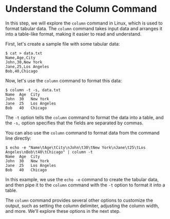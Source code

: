 # Understand the Column Command

In this step, we will explore the `column` command in Linux, which is used to format tabular data. The `column` command takes input data and arranges it into a table-like format, making it easier to read and understand.

First, let's create a sample file with some tabular data:

```
$ cat > data.txt
Name,Age,City
John,30,New York
Jane,25,Los Angeles
Bob,40,Chicago
```

Now, let's use the `column` command to format this data:

```
$ column -t -s, data.txt
Name  Age  City
John  30   New York
Jane  25   Los Angeles
Bob   40   Chicago
```

The `-t` option tells the `column` command to format the data into a table, and the `-s,` option specifies that the fields are separated by commas.

You can also use the `column` command to format data from the command line directly:

```
$ echo -e "Name\tAge\tCity\nJohn\t30\tNew York\nJane\t25\tLos Angeles\nBob\t40\tChicago" | column -t
Name  Age  City
John  30   New York
Jane  25   Los Angeles
Bob   40   Chicago
```

In this example, we use the `echo -e` command to create the tabular data, and then pipe it to the `column` command with the `-t` option to format it into a table.

The `column` command provides several other options to customize the output, such as setting the column delimiter, adjusting the column width, and more. We'll explore these options in the next step.

